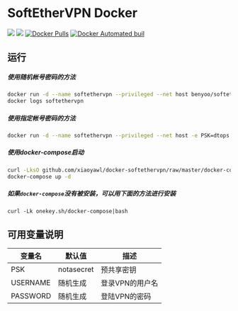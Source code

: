 # SoftEtherVPN Docker
[![](https://images.microbadger.com/badges/version/benyoo/softethervpn.svg)](https://microbadger.com/images/benyoo/softethervpn "Get your own version badge on microbadger.com") [![](https://images.microbadger.com/badges/image/benyoo/softethervpn.svg)](https://microbadger.com/images/benyoo/softethervpn "Get your own image badge on microbadger.com") [![Docker Pulls](https://img.shields.io/docker/pulls/benyoo/softethervpn.svg?maxAge=2592000)](https://hub.docker.com/r/benyoo/softethervpn/) [![Docker Automated buil](https://img.shields.io/docker/automated/benyoo/softethervpn.svg?maxAge=2592000)](https://hub.docker.com/r/benyoo/softethervpn/)
## 运行
##### 使用随机帐号密码的方法

```bash
docker run -d --name softethervpn --privileged --net host benyoo/softethervpn
docker logs softethervpn
```
##### 使用指定帐号密码的方法

```bash
docker run -d --name softethervpn --privileged --net host -e PSK=dtops -e USERNAME=dtopsvpn -e PASSWORD=dtopsvpn benyoo/softethervpn
```

##### 使用docker-compose启动

```bash
curl -LksO github.com/xiaoyawl/docker-softethervpn/raw/master/docker-compose.yml
docker-compose up -d
```

##### 如果`docker-compose`没有被安装，可以用下面的方法进行安装

```bahs
curl -Lk onekey.sh/docker-compose|bash
```



## 可用变量说明

| 变量名      | 默认值        | 描述        |
| -------- | ---------- | --------- |
| PSK      | notasecret | 预共享密钥     |
| USERNAME | 随机生成       | 登录VPN的用户名 |
| PASSWORD | 随机生成       | 登陆VPN的密码  |
